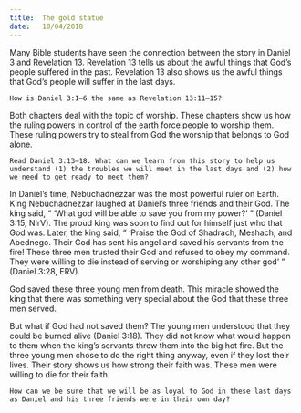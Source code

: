 ```yaml
---
title:  The gold statue
date:   10/04/2018
---
```


Many Bible students have seen the connection between the story in Daniel 3 and Revelation 13. Revelation 13 tells us about the awful things that God’s people suffered in the past. Revelation 13 also shows us the awful things that God’s people will suffer in the last days.

`How is Daniel 3:1–6 the same as Revelation 13:11–15?` 

Both chapters deal with the topic of worship. These chapters show us how the ruling powers in control of the earth force people to worship them. These ruling powers try to steal from God the worship that belongs to God alone. 

`Read Daniel 3:13–18. What can we learn from this story to help us understand (1) the troubles we will meet in the last days and (2) how we need to get ready to meet them?`

In Daniel’s time, Nebuchadnezzar was the most powerful ruler on Earth. King Nebuchadnezzar laughed at Daniel’s three friends and their God. The king said, “ ‘What god will be able to save you from my power?’ ” (Daniel 3:15, NIrV). The proud king was soon to find out for himself just who that God was. Later, the king said, “ ‘Praise the God of Shadrach, Meshach, and Abednego. Their God has sent his angel and saved his servants from the fire! These three men trusted their God and refused to obey my command. They were willing to die instead of serving or worshiping any other god’ ” (Daniel 3:28, ERV). 

God saved these three young men from death. This miracle showed the king that there was something very special about the God that these three men served.

But what if God had not saved them? The young men understood that they could be burned alive (Daniel 3:18). They did not know what would happen to them when the king’s servants threw them into the big hot fire. But the three young men chose to do the right thing anyway, even if they lost their lives. Their story shows us how strong their faith was. These men were willing to die for their faith.

`How can we be sure that we will be as loyal to God in these last days as Daniel and his three friends were in their own day?`